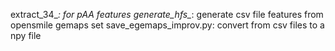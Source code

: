 extract_34_*: for pAA features
generate_hfs_*: generate csv file features from opensmile gemaps set
save_egemaps_improv.py: convert from csv files to a npy file
